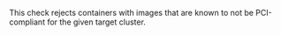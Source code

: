 This check rejects containers with images that are known to not be PCI-compliant for the given target cluster.
